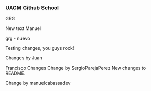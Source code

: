 ### UAGM Github School

GRG

New text Manuel

grg - nuevo

Testing changes, you guys rock!

Changes by Juan

Francisco Changes
Change by SergioParejaPerez
New changes to README.

Change by manuelcabassadev
